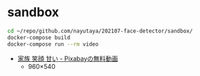 # sandbox

```sh
cd ~/repo/github.com/nayutaya/202107-face-detector/sandbox/
docker-compose build
docker-compose run --rm video
```

* [家族 笑顔 甘い - Pixabayの無料動画](https://pixabay.com/ja/videos/%E5%AE%B6%E6%97%8F-%E7%AC%91%E9%A1%94-%E7%94%98%E3%81%84-%E6%84%9B-76889/)
    * 960×540
